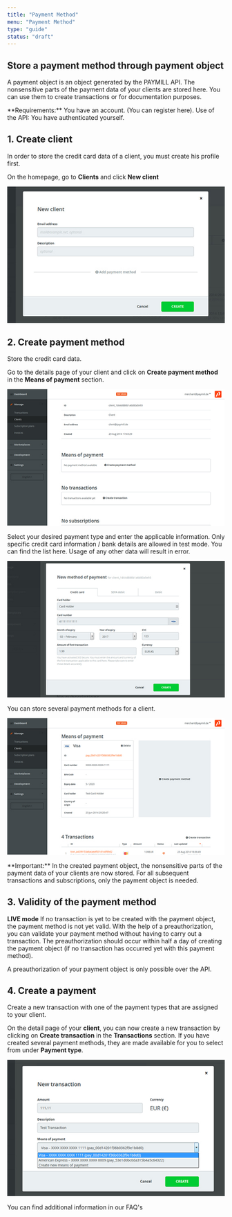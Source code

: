 ```yaml
---
title: "Payment Method"
menu: "Payment Method"
type: "guide"
status: "draft"
---
```


## Store a payment method through payment object

A payment object is an object generated by the PAYMILL API. The nonsensitive parts of the payment data of your clients are stored here. You can use them to create transactions or for documentation purposes.

<p class="important">
**Requirements:**
You have an account. (You can register here).
Use of the API: You have authenticated yourself.
</p>

## 1. Create client

In order to store the credit card data of a client, you must create his profile first.

On the homepage, go to **Clients** and click **New client**

![Create Client](/guides/images/payment_method-01.jpg)


## 2. Create payment method

Store the credit card data.

Go to the details page of your client and click on **Create payment method** in the **Means of payment** section.

![Create Payment Method](/guides/images/payment_method-02.jpg)


Select your desired payment type and enter the applicable information. Only specific credit card information / bank details are allowed in test mode. You can find the list here. Usage of any other data will result in error.

![Payment Method Form](/guides/images/payment_method-03.jpg)

You can store several payment methods for a client.

![Payment Method Details](/guides/images/payment_method-04.jpg)

<p class="important">
**Important:**
In the created payment object, the nonsensitive parts of the payment data of your clients are now stored. For all subsequent transactions and subscriptions, only the payment object is needed.
</p>


## 3. Validity of the payment method


**LIVE mode**
If no transaction is yet to be created with the payment object, the payment method is not yet valid. With the help of a preauthorization, you can validate your payment method without having to carry out a transaction. The preauthorization should occur within half a day of creating the payment object (if no transaction has occurred yet with this payment method).

A preauthorization of your payment object is only possible over the API.

## 4. Create a payment

Create a new transaction with one of the payment types that are assigned to your client.

On the detail page of your **client**, you can now create a new transaction by clicking on **Create transaction** in the **Transactions** section. If you have created several payment methods, they are made available for you to select from under **Payment type**.

![Create Transaction](/guides/images/payment_method-05.jpg)

<p class="important">
You can find additional information in our FAQ's
</p>
